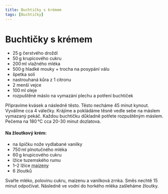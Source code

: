 ```yaml
---
title: Buchtičky s krémem
tags: [Buchtičky]
---
```


# Buchtičky s krémem

* 25 g čerstvého droždí
* 50 g krupicového cukru
* 200 ml vlažného mléka
* 500 g hladké mouky + trocha na posypání válu
* špetka soli
* nastrouhaná kůra z 1 citronu
* 2 menší vejce
* 100 ml oleje
* rozpuštěné máslo na vymazání plechu a potření buchtiček

Připravíme kvásek a následně těsto. Těsto necháme 45 minut kynout. Vyválíme cca 4 válečky. Krájíme a pokládáme těsně vedle sebe na
máslem vymazaný pekáč. Každou buchtičku důkladně potřete rozpuštěným máslem. Pečema na  180 °C cca 20-30 minut dozlatova.

#### Na žloutkový krém:

* na špičku nože vydlabané vanilky
* 750 ml plnotučného mléka
* 60 g krupicového cukru
* lžíce tuzemského rumu
* 1–2 lžíce  <abbr title="Kukuřičný škrob">maizeny</abbr>
* 6 žloutků

Svařte mléko, polovinu cukru, maizenu a vanilková zrnka. Směs nechtě 15 minut odpočívat. Následně ve vodní do horkého mléka zašleháme žloutky.

